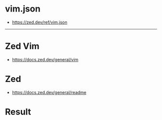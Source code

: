 # vim.json

- https://zed.dev/ref/vim.json

<hr>

# Zed Vim

- https://docs.zed.dev/general/vim

# Zed

- https://docs.zed.dev/general/readme
# Result

```

```

